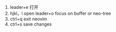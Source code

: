 1. leader+e 打开
2. hjkl，l open leader+o focus on buffer or neo-tree
3. ctrl+q exit neovim
4. ctrl+s save changes